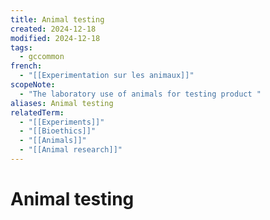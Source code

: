 ```yaml
---
title: Animal testing
created: 2024-12-18
modified: 2024-12-18
tags:
  - gccommon
french:
  - "[[Experimentation sur les animaux]]"
scopeNote:
  - "The laboratory use of animals for testing product "
aliases: Animal testing
relatedTerm:
  - "[[Experiments]]"
  - "[[Bioethics]]"
  - "[[Animals]]"
  - "[[Animal research]]"
---
```

# Animal testing
